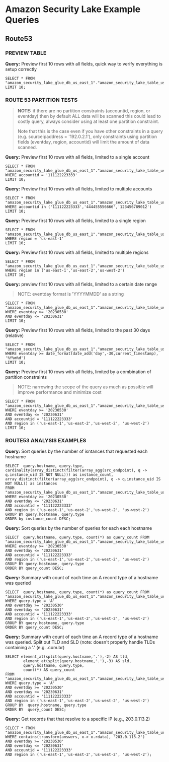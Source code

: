 <!-- 
Copyright Amazon.com, Inc. or its affiliates. All Rights Reserved.
SPDX-License-Identifier: Apache-2.0 
-->

# Amazon Security Lake Example Queries

## Route53

### PREVIEW TABLE

**Query:** Preview first 10 rows with all fields, quick way to verify everything is setup correctly
```
SELECT * FROM "amazon_security_lake_glue_db_us_east_1"."amazon_security_lake_table_us_east_1_route53_1_0"
LIMIT 10;
```

### ROUTE 53 PARTITION TESTS 
> **NOTE:** if there are no partition constraints (accountid, region, or eventday) then by default ALL data will be scanned this could lead to costly query, always consider using at least one partition constraint.
> 
> Note that this is the case even if you have other constraints in a query (e.g. sourceipaddress = '192.0.2.1'), only constraints using partition fields (eventday, region, accountid) will limit the amount of data scanned.


**Query:** Preview first 10 rows with all fields, limited to a single account
```
SELECT * FROM "amazon_security_lake_glue_db_us_east_1"."amazon_security_lake_table_us_east_1_route53_1_0"
WHERE accountid = '111122223333'
LIMIT 10;
```

**Query:** Preview first 10 rows with all fields, limited to multiple accounts
```
SELECT * FROM "amazon_security_lake_glue_db_us_east_1"."amazon_security_lake_table_us_east_1_route53_1_0"
WHERE accountid in ('111122223333','444455556666','123456789012')
LIMIT 10;
```


**Query:** Preview first 10 rows with all fields, limited to a single region
```
SELECT * FROM "amazon_security_lake_glue_db_us_east_1"."amazon_security_lake_table_us_east_1_route53_1_0"
WHERE region = 'us-east-1'
LIMIT 10;
```

**Query:** Preview first 10 rows with all fields, limited to multiple regions
```
SELECT * FROM "amazon_security_lake_glue_db_us_east_1"."amazon_security_lake_table_us_east_1_route53_1_0"
WHERE region in ('us-east-1','us-east-2','us-west-2')
LIMIT 10;
```

**Query:** preview first 10 rows with all fields, limited to a certain date range
> NOTE: eventday format is 'YYYYMMDD' as a string
```
SELECT * FROM "amazon_security_lake_glue_db_us_east_1"."amazon_security_lake_table_us_east_1_route53_1_0"
WHERE eventday >= '20230530'
AND eventday <= '20230631'
LIMIT 10;
```

**Query:** Preview first 10 rows with all fields, limited to the past 30 days (relative)
```
SELECT * FROM "amazon_security_lake_glue_db_us_east_1"."amazon_security_lake_table_us_east_1_route53_1_0"
WHERE eventday >= date_format(date_add('day',-30,current_timestamp), '%Y%m%d')
LIMIT 10;
```

**Query:** Preview first 10 rows with all fields, limited by a combination of partition constraints
> NOTE: narrowing the scope of the query as much as possible will improve performance and minimize cost

```
SELECT * FROM "amazon_security_lake_glue_db_us_east_1"."amazon_security_lake_table_us_east_1_route53_1_0"
WHERE eventday >= '20230530'
AND eventday <= '20230631'
AND accountid = '111122223333'
AND region in ('us-east-1','us-east-2','us-west-2', 'us-west-2')
LIMIT 10;
```

### ROUTE53 ANALYSIS EXAMPLES

**Query:** Sort queries by the number of isntances that requested each hostname

```
SELECT  query.hostname, query.type, cardinality(array_distinct(filter(array_agg(src_endpoint), q -> q.instance_uid IS NOT NULL))) as instance_count, array_distinct(filter(array_agg(src_endpoint), q -> q.instance_uid IS NOT NULL)) as instances
FROM "amazon_security_lake_glue_db_us_east_1"."amazon_security_lake_table_us_east_1_route53_1_0"
WHERE eventday >= '20230530'
AND eventday <= '20230631'
AND accountid = '111122223333'
AND region in ('us-east-1','us-east-2','us-west-2', 'us-west-2')
GROUP BY query.hostname, query.type
ORDER by instance_count DESC;
```

**Query:** Sort queries by the number of queries for each each hostname

```
SELECT  query.hostname, query.type, count(*) as query_count FROM "amazon_security_lake_glue_db_us_east_1"."amazon_security_lake_table_us_east_1_route53_1_0"
WHERE eventday >= '20230530'
AND eventday <= '20230631'
AND accountid = '111122223333'
AND region in ('us-east-1','us-east-2','us-west-2', 'us-west-2')
GROUP BY query.hostname, query.type
ORDER BY query_count DESC;
```

**Query:** Summary with count of each time an A record type of a hostname was queried
```
SELECT  query.hostname, query.type, count(*) as query_count FROM "amazon_security_lake_glue_db_us_east_1"."amazon_security_lake_table_us_east_1_route53_1_0"
WHERE query.type = 'A'
AND eventday >= '20230530'
AND eventday <= '20230631'
AND accountid = '111122223333'
AND region in ('us-east-1','us-east-2','us-west-2', 'us-west-2')
GROUP BY query.hostname, query.type
ORDER BY query_count DESC;
```

**Query:** Summary with count of each time an A record type of a hostname was queried. Split out TLD and SLD (note: doesn't properly handle TLDs containing a '.' (e.g. .com.br)

```
SELECT element_at(split(query.hostname,'.'),-2) AS tld, 
        element_at(split(query.hostname,'.'),-3) AS sld, 
        query.hostname, query.type, 
        count(*) AS query_count
FROM "amazon_security_lake_glue_db_us_east_1"."amazon_security_lake_table_us_east_1_route53_1_0"
WHERE query.type = 'A'
AND eventday >= '20230530'
AND eventday <= '20230631'
AND accountid = '111122223333'
AND region in ('us-east-1','us-east-2','us-west-2', 'us-west-2')
GROUP BY  query.hostname, query.type
ORDER BY  query_count DESC;
```

**Query:** Get records that that resolve to a specific IP (e.g., 203.0.113.2)

```
SELECT * FROM "amazon_security_lake_glue_db_us_east_1"."amazon_security_lake_table_us_east_1_route53_1_0"
WHERE contains(transform(answers, x-> x.rdata), '203.0.113.2')
AND eventday >= '20230530'
AND eventday <= '20230631'
AND accountid = '111122223333'
AND region in ('us-east-1','us-east-2','us-west-2', 'us-west-2');
```
